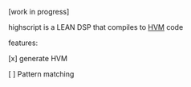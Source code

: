 

[work in progress]

highscript is a LEAN DSP that compiles to [HVM](https://github.com/HigherOrderCo/hvm3) code



features:

[x] generate HVM

[ ] Pattern matching


